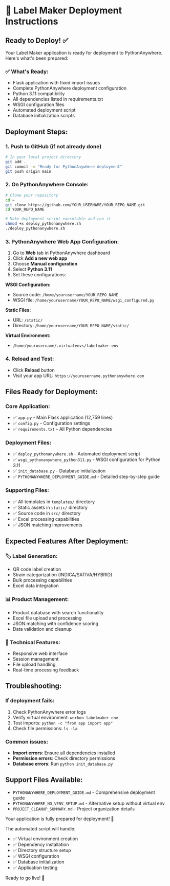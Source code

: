 # 🚀 Label Maker Deployment Instructions

## Ready to Deploy! ✅

Your Label Maker application is ready for deployment to PythonAnywhere. Here's what's been prepared:

### ✅ What's Ready:
- Flask application with fixed import issues
- Complete PythonAnywhere deployment configuration  
- Python 3.11 compatibility
- All dependencies listed in requirements.txt
- WSGI configuration files
- Automated deployment script
- Database initialization scripts

## Deployment Steps:

### 1. Push to GitHub (if not already done)
```bash
# In your local project directory
git add .
git commit -m "Ready for PythonAnywhere deployment"
git push origin main
```

### 2. On PythonAnywhere Console:
```bash
# Clone your repository
cd ~
git clone https://github.com/YOUR_USERNAME/YOUR_REPO_NAME.git
cd YOUR_REPO_NAME

# Make deployment script executable and run it
chmod +x deploy_pythonanywhere.sh
./deploy_pythonanywhere.sh
```

### 3. PythonAnywhere Web App Configuration:
1. Go to **Web** tab in PythonAnywhere dashboard
2. Click **Add a new web app**
3. Choose **Manual configuration**
4. Select **Python 3.11**
5. Set these configurations:

**WSGI Configuration:**
- Source code: `/home/yourusername/YOUR_REPO_NAME`
- WSGI file: `/home/yourusername/YOUR_REPO_NAME/wsgi_configured.py`

**Static Files:**
- URL: `/static/`
- Directory: `/home/yourusername/YOUR_REPO_NAME/static/`

**Virtual Environment:**
- `/home/yourusername/.virtualenvs/labelmaker-env`

### 4. Reload and Test:
- Click **Reload** button
- Visit your app URL: `https://yourusername.pythonanywhere.com`

## Files Ready for Deployment:

### Core Application:
- ✅ `app.py` - Main Flask application (12,759 lines)
- ✅ `config.py` - Configuration settings
- ✅ `requirements.txt` - All Python dependencies

### Deployment Files:
- ✅ `deploy_pythonanywhere.sh` - Automated deployment script
- ✅ `wsgi_pythonanywhere_python311.py` - WSGI configuration for Python 3.11
- ✅ `init_database.py` - Database initialization
- ✅ `PYTHONANYWHERE_DEPLOYMENT_GUIDE.md` - Detailed step-by-step guide

### Supporting Files:
- ✅ All templates in `templates/` directory
- ✅ Static assets in `static/` directory  
- ✅ Source code in `src/` directory
- ✅ Excel processing capabilities
- ✅ JSON matching improvements

## Expected Features After Deployment:

### 🏷️ Label Generation:
- QR code label creation
- Strain categorization (INDICA/SATIVA/HYBRID)
- Bulk processing capabilities
- Excel data integration

### 📊 Product Management:
- Product database with search functionality
- Excel file upload and processing
- JSON matching with confidence scoring
- Data validation and cleanup

### 🔧 Technical Features:
- Responsive web interface
- Session management
- File upload handling
- Real-time processing feedback

## Troubleshooting:

### If deployment fails:
1. Check PythonAnywhere error logs
2. Verify virtual environment: `workon labelmaker-env`
3. Test imports: `python -c "from app import app"`
4. Check file permissions: `ls -la`

### Common issues:
- **Import errors**: Ensure all dependencies installed
- **Permission errors**: Check directory permissions
- **Database errors**: Run `python init_database.py`

## Support Files Available:
- `PYTHONANYWHERE_DEPLOYMENT_GUIDE.md` - Comprehensive deployment guide
- `PYTHONANYWHERE_NO_VENV_SETUP.md` - Alternative setup without virtual env
- `PROJECT_CLEANUP_SUMMARY.md` - Project organization details

Your application is fully prepared for deployment! 🎉

The automated script will handle:
- ✅ Virtual environment creation
- ✅ Dependency installation  
- ✅ Directory structure setup
- ✅ WSGI configuration
- ✅ Database initialization
- ✅ Application testing

Ready to go live! 🚀